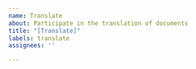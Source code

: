 ```yaml
---
name: Translate
about: Participate in the translation of documents
title: "[Translate]"
labels: translate
assignees: ''

---
```



